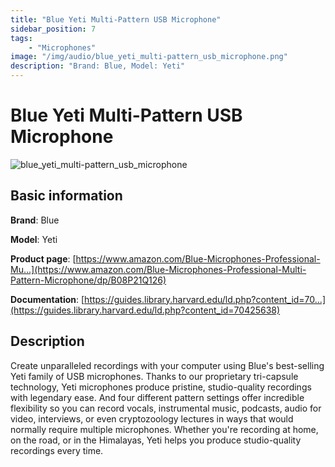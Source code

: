 ```yaml
---
title: "Blue Yeti Multi-Pattern USB Microphone"
sidebar_position: 7
tags:
    - "Microphones"
image: "/img/audio/blue_yeti_multi-pattern_usb_microphone.png"
description: "Brand: Blue, Model: Yeti"
---
```

# Blue Yeti Multi-Pattern USB Microphone

![blue_yeti_multi-pattern_usb_microphone](/img/audio/blue_yeti_multi-pattern_usb_microphone.png)

## Basic information

**Brand**: Blue

**Model**: Yeti

**Product page**: [https://www.amazon.com/Blue-Microphones-Professional-Mu...](https://www.amazon.com/Blue-Microphones-Professional-Multi-Pattern-Microphone/dp/B08P21Q126)

**Documentation**: [https://guides.library.harvard.edu/ld.php?content_id=70...](https://guides.library.harvard.edu/ld.php?content_id=70425638)

## Description

Create unparalleled recordings with your computer using Blue's best\-selling Yeti family of USB microphones\. Thanks to our proprietary tri\-capsule technology, Yeti microphones produce pristine, studio\-quality recordings with legendary ease\. And four different pattern settings offer incredible flexibility so you can record vocals, instrumental music, podcasts, audio for video, interviews, or even cryptozoology lectures in ways that would normally require multiple microphones\. Whether you're recording at home, on the road, or in the Himalayas, Yeti helps you produce studio\-quality recordings every time\.

